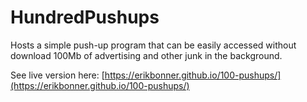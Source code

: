 # HundredPushups
Hosts a simple push-up program that can be easily accessed without download 100Mb of advertising and other junk in the background.

See live version here: [https://erikbonner.github.io/100-pushups/](https://erikbonner.github.io/100-pushups/) 
